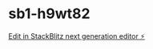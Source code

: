 # sb1-h9wt82

[Edit in StackBlitz next generation editor ⚡️](https://stackblitz.com/~/github.com/Pavannamburu/sb1-h9wt82)